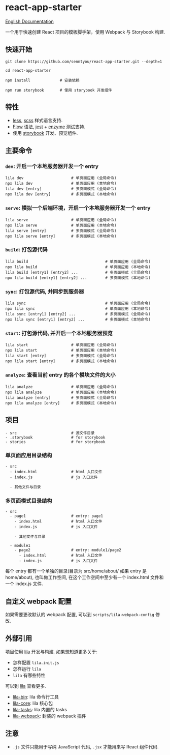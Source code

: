 # react-app-starter

[English Documentation](./README.en.md)

一个用于快速创建 React 项目的模板脚手架，使用 Webpack 与 Storybook 构建.

## 快速开始

```
git clone https://github.com/senntyou/react-app-starter.git --depth=1

cd react-app-starter

npm install             # 安装依赖

npm run storybook       # 使用 storybook 开发组件
```

## 特性

- [less](http://lesscss.org/), [scss](https://sass-lang.com/) 样式语言支持.
- [Flow](https://flow.org/) 语法, [jest](https://jestjs.io/en/) + [enzyme](https://github.com/airbnb/enzyme) 测试支持.
- 使用 [storybook](https://storybook.js.org/) 开发、预览组件.

## 主要命令

### `dev`: 开启一个本地服务器开发一个 entry

```
lila dev                     # 单页面应用 (全局命令)
npx lila dev                 # 单页面应用 (本地命令)
lila dev [entry]             # 多页面模式 (全局命令)
npx lila dev [entry]         # 多页面模式 (本地命令)
```

### `serve`: 模拟一个后端环境，开启一个本地服务器开发一个 entry

```
lila serve                   # 单页面应用 (全局命令)
npx lila serve               # 单页面应用 (本地命令)
lila serve [entry]           # 多页面模式 (全局命令)
npx lila serve [entry]       # 多页面模式 (本地命令)
```

### `build`: 打包源代码

```
lila build                                  # 单页面应用 (全局命令)
npx lila build                              # 单页面应用 (本地命令)
lila build [entry1] [entry2] ...            # 多页面模式 (全局命令)
npx lila build [entry1] [entry2] ...        # 多页面模式 (本地命令)
```

### `sync`: 打包源代码, 并同步到服务器

```
lila sync                                   # 单页面应用 (全局命令)
npx lila sync                               # 单页面应用 (本地命令)
lila sync [entry1] [entry2] ...             # 多页面模式 (全局命令)
npx lila sync [entry1] [entry2] ...         # 多页面模式 (本地命令)
```

### `start`: 打包源代码, 并开启一个本地服务器预览

```
lila start                   # 单页面应用 (全局命令)
npx lila start               # 单页面应用 (本地命令)
lila start [entry]           # 多页面模式 (全局命令)
npx lila start [entry]       # 多页面模式 (本地命令)
```

### `analyze`: 查看当前 entry 的各个模块文件的大小

```
lila analyze                 # 单页面应用 (全局命令)
npx lila analyze             # 单页面应用 (本地命令)
lila analyze [entry]         # 多页面模式 (全局命令)
npx lila analyze [entry]     # 多页面模式 (本地命令)
```

## 项目

```
- src                        # 源文件目录
- .storybook                 # for storybook
- stories                    # for storybook
```

### 单页面应用目录结构

```
- src
  - index.html               # html 入口文件
  - index.js                 # js 入口文件

  - 其他文件与目录
```

### 多页面模式目录结构

```
- src
  - page1                    # entry: page1
    - index.html             # html 入口文件
    - index.js               # js 入口文件

    - 其他文件与目录

  - module1
    - page2                  # entry: module1/page2
      - index.html           # html 入口文件
      - index.js             # js 入口文件
```

每个 entry 都有一个单独的目录(目录为 src/home/about/ 如果 entry 是 home/about), 也叫做工作空间, 在这个工作空间中至少有一个 index.html 文件和一个 index.js 文件.

## 自定义 webpack 配置

如果需要更改默认的 webpack 配置, 可以到 `scripts/lila-webpack-config` 修改.

## 外部引用

项目使用 [lila](https://github.com/senntyou/lila) 开发与构建. 如果想知道更多关于:

- 怎样配置 `lila.init.js`
- 怎样运行 `lila`
- `lila` 有哪些特性

可以到 [lila](https://github.com/senntyou/lila) 查看更多.

- [lila-bin](https://github.com/senntyou/lila/tree/master/packages/lila-bin): lila 命令行工具
- [lila-core](https://github.com/senntyou/lila/tree/master/packages/lila-core): lila 核心包
- [lila-tasks](https://github.com/senntyou/lila/tree/master/packages/lila-tasks): lila 内置的 tasks
- [lila-webpack](https://github.com/senntyou/lila/tree/master/packages/lila-webpack): 封装的 webpack 插件

## 注意

- `.js` 文件只能用于写纯 JavaScript 代码, `.jsx` 才能用来写 React 组件代码.
